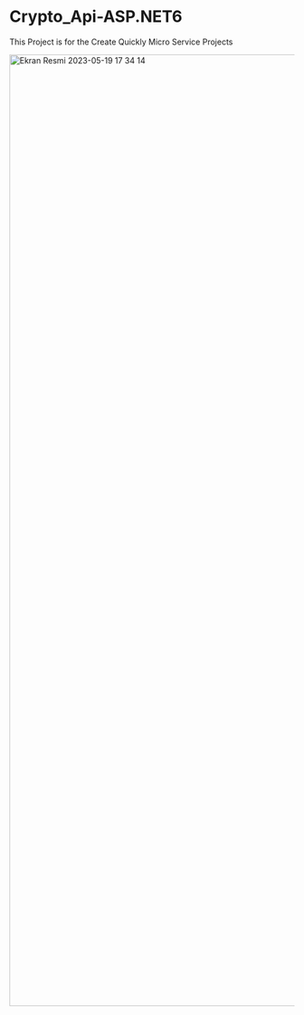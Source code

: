 # Crypto_Api-ASP.NET6 

This Project is for the Create Quickly Micro Service Projects

<img width="1680" alt="Ekran Resmi 2023-05-19 17 34 14" src="https://github.com/YunusOzdemirr/crypto-project-net7-angular/assets/54598461/8fed2657-07ae-4634-b536-f699fbd38975">

